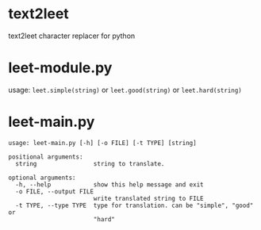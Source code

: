 # text2leet
text2leet character replacer for python
# leet-module.py
usage: ```leet.simple(string)``` or ```leet.good(string)``` or ```leet.hard(string)```
# leet-main.py
```
usage: leet-main.py [-h] [-o FILE] [-t TYPE] [string]

positional arguments:
  string                string to translate.

optional arguments:
  -h, --help            show this help message and exit
  -o FILE, --output FILE
                        write translated string to FILE
  -t TYPE, --type TYPE  type for translation. can be "simple", "good" or
                        "hard"
```
